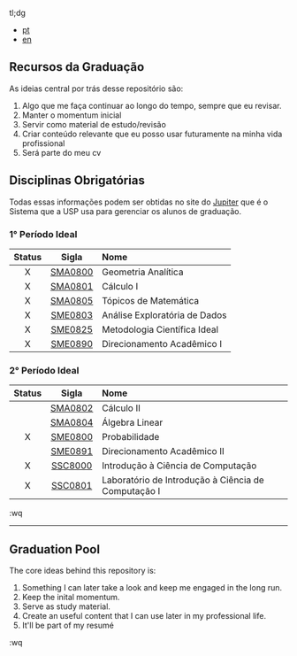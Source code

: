 tl;dg
- [pt](#recursos-da-graduação)
- [en](#graduation-pool)

## Recursos da Graduação
As ideias central por trás desse repositório são:

1. Algo que me faça continuar ao longo do tempo, sempre que eu revisar. 
2. Manter o momentum inicial
3. Servir como material de estudo/revisão
4. Criar conteúdo relevante que eu posso usar futuramente na minha vida
   profissional
5. Será parte do meu cv

## Disciplinas Obrigatórias
Todas essas informações podem ser obtidas no site do [Jupiter](https://uspdigital.usp.br/jupiterweb/listarGradeCurricular?codcg=55&codcur=55070&codhab=4&tipo=N)
que é o Sistema que a USP usa para gerenciar os alunos de graduação.

### 1° Período Ideal
| Status  | Sigla   | Nome |
| :-----: | :-----: | :--- |
|  X      | [SMA0800](https://uspdigital.usp.br/jupiterweb/obterDisciplina?sgldis=SMA0800&codcur=55070&codhab=4) | Geometria Analítica |
|  X      | [SMA0801](https://uspdigital.usp.br/jupiterweb/obterDisciplina?sgldis=SMA0801&codcur=55070&codhab=4) | Cálculo I |
|  X      | [SMA0805](https://uspdigital.usp.br/jupiterweb/obterDisciplina?sgldis=SMA0805&codcur=55070&codhab=4) | Tópicos de Matemática |
|  X      | [SME0803](https://uspdigital.usp.br/jupiterweb/obterDisciplina?sgldis=SME0803&codcur=55070&codhab=4) | Análise Exploratória de Dados |
|  X      | [SME0825](https://uspdigital.usp.br/jupiterweb/obterDisciplina?sgldis=SME0825&codcur=55070&codhab=4) | Metodologia Científica Ideal |
|  X      | [SME0890](https://uspdigital.usp.br/jupiterweb/obterDisciplina?sgldis=SME0890&codcur=55070&codhab=4) | Direcionamento Acadêmico I |


### 2° Período Ideal
| Status  | Sigla   | Nome |
| :-----: | :-----: | :--- |
|         | [SMA0802](https://uspdigital.usp.br/jupiterweb/obterDisciplina?sgldis=SMA0802&codcur=55070&codhab=4) | Cálculo II |
|         | [SMA0804](https://uspdigital.usp.br/jupiterweb/obterDisciplina?sgldis=SMA0804&codcur=55070&codhab=4) | Álgebra Linear |
|  X      | [SME0800](https://uspdigital.usp.br/jupiterweb/obterDisciplina?sgldis=SME0800&codcur=55070&codhab=4) | Probabilidade |
|         | [SME0891](https://uspdigital.usp.br/jupiterweb/obterDisciplina?sgldis=SME0891&codcur=55070&codhab=4) | Direcionamento Acadêmico II |
|  X      | [SSC8000](https://uspdigital.usp.br/jupiterweb/obterDisciplina?sgldis=SSC0800&codcur=55070&codhab=4) | Introdução à Ciência de Computação |
|  X      | [SSC0801](https://uspdigital.usp.br/jupiterweb/obterDisciplina?sgldis=SSC0801&codcur=55070&codhab=4) | Laboratório de Introdução à Ciência de Computação I |



:wq

------------------------------------------------------------------------------

## Graduation Pool
The core ideas behind this repository is:

1. Something I can later take a look and keep me engaged in the long run.
2. Keep the inital momentum.
3. Serve as study material.
4. Create an useful content that I can use later in my professional life.
5. It'll be part of my resumé

:wq
